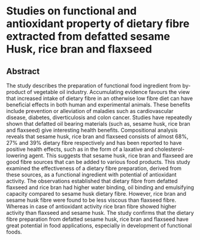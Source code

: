 # Studies on functional and antioxidant property of dietary fibre extracted from defatted sesame Husk, rice bran and flaxseed

## Abstract

The study describes the preparation of functional food ingredient from by-product of vegetable oil industry. Accumulating evidence favours the view that increased intake of dietary fibre in an otherwise low fibre diet can have beneficial effects in both human and experimental animals. These benefits include prevention or alleviation of maladies such as cardiovascular disease, diabetes, diverticulosis and colon cancer. Studies have repeatedly shown that defatted oil bearing materials (such as, sesame husk, rice bran and flaxseed) give interesting health benefits. Compositional analysis reveals that sesame husk, rice bran and flaxseed consists of almost 68%, 27% and 39% dietary fibre respectively and has been reported to have positive health effects, such as in the form of a laxative and cholesterol-lowering agent. This suggests that sesame husk, rice bran and flaxseed are good fibre sources that can be added to various food products. This study examined the effectiveness of a dietary fibre preparation, derived from these sources, as a functional ingredient with potential of antioxidant activity. The observations established that dietary fibre from defatted flaxseed and rice bran had higher water binding, oil binding and emulsifying capacity compared to sesame husk dietary fibre. However, rice bran and sesame husk fibre were found to be less viscous than flaxseed fibre. Whereas in case of antioxidant activity rice bran fibre showed higher activity than flaxseed and sesame husk. The study confirms that the dietary fibre preparation from defatted sesame husk, rice bran and flaxseed have great potential in food applications, especially in development of functional foods.
